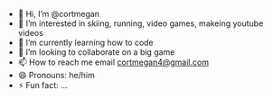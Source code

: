 - 👋 Hi, I’m @cortmegan
- 👀 I’m interested in skiing, running, video games, makeing youtube videos
- 🌱 I’m currently learning how to code
- 💞️ I’m looking to collaborate on a big game
- 📫 How to reach me email cortmegan4@gmail.com
- 😄 Pronouns: he/him
- ⚡ Fun fact: ...

<!---
cortmegan/cortmegan is a ✨ special ✨ repository because its `README.md` (this file) appears on your GitHub profile.
You can click the Preview link to take a look at your changes.
--->
